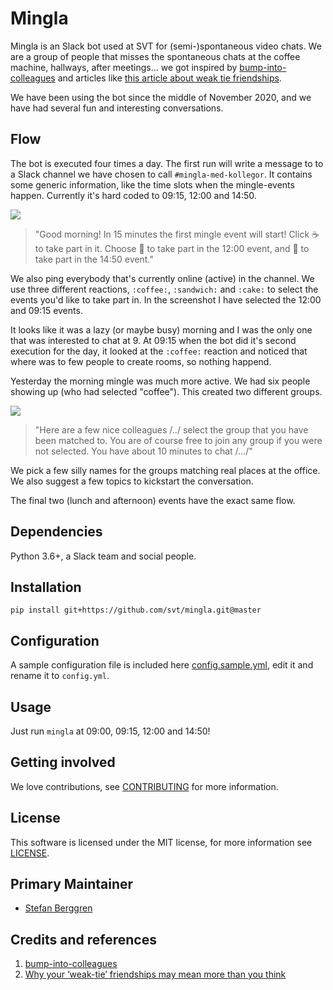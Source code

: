 # Mingla

Mingla is an Slack bot used at SVT for (semi-)spontaneous video chats. We are a group of people that misses the spontaneous chats at the coffee machine, hallways, after meetings... we got inspired by [bump-into-colleagues](https://github.com/Familjen-Sthlm/bump-into-colleagues) and articles like [this article about weak tie friendships](https://www.bbc.com/worklife/article/20200701-why-your-weak-tie-friendships-may-mean-more-than-you-think).

We have been using the bot since the middle of November 2020, and we have had several fun and interesting conversations.

## Flow

The bot is executed four times a day. The first run will write a message to to a Slack channel we have chosen to call `#mingla-med-kollegor`. It contains some generic information, like the time slots when the mingle-events happen. Currently it's hard coded to 09:15, 12:00 and 14:50.

![](docs/screenshot-morning.png)

> "Good morning! In 15 minutes the first mingle event will start!
> Click :coffee: to take part in it. Choose :sandwich: to take part
> in the 12:00 event, and :cake: to take part in the 14:50 event."

We also ping everybody that's currently online (active) in the channel. We use three different reactions, `:coffee:`, `:sandwich:` and `:cake:` to select the events you'd like to take part in. In the screenshot I have selected the 12:00 and 09:15 events.

It looks like it was a lazy (or maybe busy) morning and I was the only one that was interested to chat at 9. At 09:15 when the bot did it's second execution for the day, it looked at the `:coffee:` reaction and noticed that where was to few people to create rooms, so nothing happend.

Yesterday the morning mingle was much more active. We had six people showing up (who had selected "coffee"). This created two different groups.

![](docs/screenshot-mingle.png)

> "Here are a few nice colleagues /../ select the group that you have been
> matched to. You are of course free to join any group if you were not selected. You have about 10 minutes to chat /.../"

We pick a few silly names for the groups matching real places at the office. We also suggest a few topics to kickstart the conversation.

The final two (lunch and afternoon) events have the exact same flow.

## Dependencies

Python 3.6+, a Slack team and social people.

## Installation

```
pip install git+https://github.com/svt/mingla.git@master
```

## Configuration

A sample configuration file is included here [config.sample.yml](config.sample.yml), edit it and rename it to `config.yml`.

## Usage

Just run `mingla` at 09:00, 09:15, 12:00 and 14:50!

## Getting involved

We love contributions, see [CONTRIBUTING](docs/CONTRIBUTING.md) for more information.

## License

This software is licensed under the MIT license, for more information see [LICENSE](LICENSE).

## Primary Maintainer

- [Stefan Berggren](https://github.com/nsg)

## Credits and references

1. [bump-into-colleagues](https://github.com/Familjen-Sthlm/bump-into-colleagues)
2. [Why your ‘weak-tie’ friendships may mean more than you think](https://www.bbc.com/worklife/article/20200701-why-your-weak-tie-friendships-may-mean-more-than-you-think)
